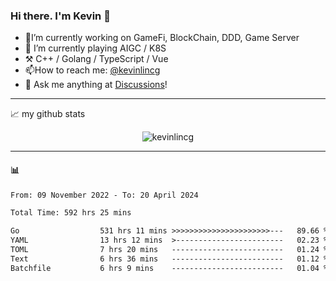 ### Hi there. I'm Kevin 👋

- 🔭I’m currently working on GameFi, BlockChain, DDD, Game Server
- 🌱 I’m currently playing AIGC / K8S
-   :hammer_and_pick: C++ / Golang / TypeScript / Vue
- 📫How to reach me: [@kevinlincg](https://twitter.com/kevinlincg) 
-   :thought_balloon: Ask me anything at [Discussions](https://github.com/kevinlincg/kevinlincg/issues/new)!

---

📈 my github stats

<p align="center"> <img src="https://github-readme-stats-ouuan.vercel.app/api?username=kevinlincg&theme=dark&show_icons=true&count_private=true" alt="kevinlincg" />

---

#### :bar_chart: 

<!--START_SECTION:waka-->

```txt
From: 09 November 2022 - To: 20 April 2024

Total Time: 592 hrs 25 mins

Go                  531 hrs 11 mins >>>>>>>>>>>>>>>>>>>>>>---   89.66 %
YAML                13 hrs 12 mins  >------------------------   02.23 %
TOML                7 hrs 20 mins   -------------------------   01.24 %
Text                6 hrs 36 mins   -------------------------   01.12 %
Batchfile           6 hrs 9 mins    -------------------------   01.04 %
```

<!--END_SECTION:waka-->
